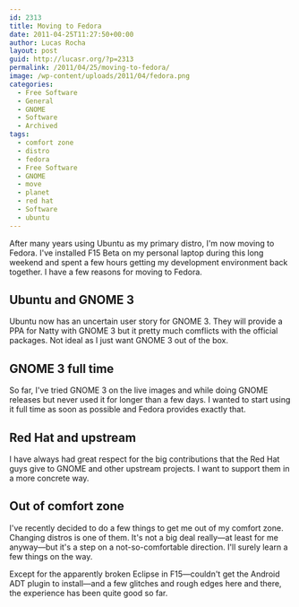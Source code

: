 ```yaml
---
id: 2313
title: Moving to Fedora
date: 2011-04-25T11:27:50+00:00
author: Lucas Rocha
layout: post
guid: http://lucasr.org/?p=2313
permalink: /2011/04/25/moving-to-fedora/
image: /wp-content/uploads/2011/04/fedora.png
categories:
  - Free Software
  - General
  - GNOME
  - Software
  - Archived
tags:
  - comfort zone
  - distro
  - fedora
  - Free Software
  - GNOME
  - move
  - planet
  - red hat
  - Software
  - ubuntu
---
```

After many years using Ubuntu as my primary distro, I'm now moving to Fedora.
I've installed F15 Beta on my personal laptop during this long weekend and
spent a few hours getting my development environment back together. I have a
few reasons for moving to Fedora.

## Ubuntu and GNOME 3

Ubuntu now has an uncertain user story for GNOME 3. They will provide a PPA for
Natty with GNOME 3 but it pretty much comflicts with the official packages. Not
ideal as I just want GNOME 3 out of the box.

## GNOME 3 full time

So far, I've tried GNOME 3 on the live images and while doing GNOME releases
but never used it for longer than a few days. I wanted to start using it full
time as soon as possible and Fedora provides exactly that.

## Red Hat and upstream

I have always had great respect for the big contributions that the Red Hat guys
give to GNOME and other upstream projects. I want to support them in a more
concrete way.

## Out of comfort zone

I've recently decided to do a few things to get me out of my comfort zone.
Changing distros is one of them. It's not a big deal really—at least for me
anyway—but it's a step on a not-so-comfortable direction. I'll surely learn a
few things on the way.

Except for the apparently broken Eclipse in F15—couldn't get the Android ADT
plugin to install—and a few glitches and rough edges here and there, the
experience has been quite good so far.
